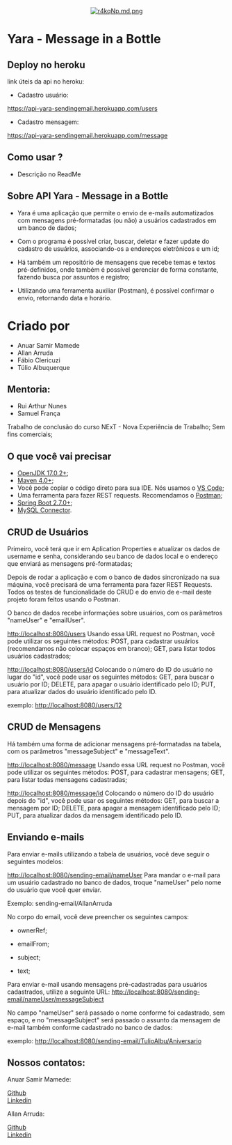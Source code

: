 <div align="center"/div><a href="https://im.ge/i/r4kqNp"><img src="https://i.im.ge/2022/06/17/r4kqNp.md.png" alt="r4kqNp.md.png" border="0"></a></div>

# Yara - Message in a Bottle

## Deploy no heroku

link úteis da api no heroku:

- Cadastro usuário:

<a> https://api-yara-sendingemail.herokuapp.com/users </a>

- Cadastro mensagem:

<a> https://api-yara-sendingemail.herokuapp.com/message </a>

## Como usar ?

- Descrição no ReadMe

##

## Sobre API Yara - Message in a Bottle

-   Yara é uma aplicação que permite o envio de e-mails automatizados com mensagens pré-formatadas (ou não) a usuários cadastrados em um banco de dados;

-   Com o programa é possível criar, buscar, deletar e fazer update do cadastro de usuários, associando-os a endereços eletrônicos e um id;

-   Há também um repositório de mensagens que recebe temas e textos pré-definidos, onde também é possível gerenciar de forma constante, fazendo busca por assuntos e registro;

-   Utilizando uma ferramenta auxiliar (Postman), é possível confirmar o envio, retornando data e horário.


# Criado por

- Anuar Samir Mamede
- Allan Arruda
- Fábio Clericuzi 
- Túlio Albuquerque 

## Mentoria:
- Rui Arthur Nunes
- Samuel França

Trabalho de conclusão do curso NExT - Nova Experiência de Trabalho;
Sem fins comerciais;

## O que você vai precisar 

* [OpenJDK 17.0.2+](https://jdk.java.net/archive/);
* [Maven 4.0+](https://maven.apache.org/download.cgi);
* Você pode copiar o código direto para sua IDE. Nós usamos o [VS Code](https://code.visualstudio.com/);
* Uma ferramenta para fazer REST requests. Recomendamos o [Postman](https://www.postman.com/downloads/);
* [Spring Boot 2.7.0+](https://spring.io/projects/spring-boot);
* [MySQL Connector](https://www.mysql.com/).

## CRUD de Usuários

Primeiro, você terá que ir em Aplication Properties e atualizar os dados de username e senha, considerando seu banco de dados local e o endereço que enviará as mensagens pré-formatadas; 

Depois de rodar a aplicação e com o banco de dados sincronizado na sua máquina, você precisará de uma ferramenta para fazer REST Requests. Todos os testes de funcionalidade do CRUD e do envio de e-mail deste projeto foram feitos usando o Postman.

O banco de dados recebe informações sobre usuários, com os parâmetros "nameUser" e "emailUser".

[http://localhost:8080/users](http://localhost:8080/users)
Usando essa URL request no Postman, você pode utilizar os seguintes métodos:
POST, para cadastrar usuários (recomendamos não colocar espaços em branco); 
GET, para listar todos usuários cadastrados; 

[http://localhost:8080/users/id](http://localhost:8080/users/id)
Colocando o número do ID do usuário no lugar do "id", você pode usar os seguintes métodos: 
GET, para buscar o usuário por ID;
DELETE, para apagar o usuário identificado pelo ID; 
PUT, para atualizar dados do usuário identificado pelo ID. 

exemplo: [http://localhost:8080/users/12](http://localhost:8080/users/12)

## CRUD de Mensagens

Há também uma forma de adicionar mensagens pré-formatadas na tabela, com os parâmetros "messageSubject" e "messageText".

[http://localhost:8080/message](http://localhost:8080/message)
Usando essa URL request no Postman, você pode utilizar os seguintes métodos:
POST, para cadastrar mensagens; 
GET, para listar todas mensagens cadastradas; 

[http://localhost:8080/message/id](http://localhost:8080/users/id)
Colocando o número do ID do usuário depois do "id", você pode usar os seguintes métodos: 
GET, para buscar a mensagem por ID;
DELETE, para apagar a mensagem identificado pelo ID; 
PUT, para atualizar dados da mensagem identificado pelo ID. 


## Enviando e-mails
 
Para enviar e-mails utilizando a tabela de usuários, você deve seguir o seguintes modelos: 

[http://localhost:8080/sending-email/nameUser](http://localhost:8080/sending-email/nameUser)
Para mandar o e-mail para um usuário cadastrado no banco de dados, troque "nameUser" pelo nome do usuário que você quer enviar. 

Exemplo: sending-email/AllanArruda

No corpo do email, você deve preencher os seguintes campos: 

- ownerRef;

- emailFrom; 

- subject;

- text;


Para enviar e-mail usando mensagens pré-cadastradas para usuários cadastrados, utilize a seguinte URL: 
[http://localhost:8080/sending-email/nameUser/messageSubject](http://localhost:8080/sending-email/nameUser/messageSubject)

No campo "nameUser" será passado o nome conforme foi cadastrado, sem espaço, e no "messageSubject" será passado o assunto da mensagem de e-mail também conforme cadastrado no banco de dados: 

exemplo: [http://localhost:8080/sending-email/TulioAlbu/Aniversario](http://localhost:8080/sending-email/TulioAlbu/Aniversario)

## Nossos contatos: 

Anuar Samir Mamede:  <div>
[Github](https://github.com/SamirMamede) <div>
[Linkedin](https://www.linkedin.com/in/anuar-samir-farias-mamede-2ba299224/)

Allan Arruda:  <div>
[Github](https://github.com/allann15) <div>
[Linkedin](https://www.linkedin.com/in/allan-jorge-arruda-85166018a/)
